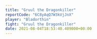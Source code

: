 ```yaml
---
title: "Gruul the Dragonkiller"
reportCode: "6C8yAqQ7W3kVjJnX"
player: "Bladorthin"
fight: "Gruul the Dragonkiller"
date: 2021-08-04T18:53:40.409000+00:00
---
```

